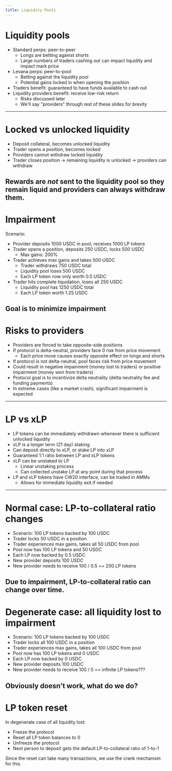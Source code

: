```yaml
---
title: Liquidity Pools
---
```

# Liquidity pools

* Standard perps: peer-to-peer
    * Longs are betting against shorts
    * Large numbers of traders cashing out can impact liquidity and impact mark price
* Levana perps: peer-to-pool
    * Betting against the liquidity pool
    * Potential gains locked in when opening the position
* Traders benefit: guaranteed to have funds available to cash out
* Liquidity providers benefit: receive low-risk return
    * Risks discussed later
    * We'll say "providers" through rest of these slides for brevity
---
# Locked vs unlocked liquidity

* Deposit collateral, becomes unlocked liquidity
* Trader opens a position, becomes locked
* Providers cannot withdraw locked liquidity
* Trader closes position -> remaining liquidity is unlocked -> providers can withdraw

Rewards are _not_ sent to the liquidity pool so they remain liquid and providers can always withdraw them.
---
# Impairment

Scenario:

* Provider deposits 1000 USDC in pool, receives 1000 LP tokens
* Trader opens a position, deposits 250 USDC, locks 500 USDC
    * Max gains: 200%
* Trader achieves max gains and takes 500 USDC
    * Trader withdraws 750 USDC total
    * Liquidity pool loses 500 USDC
    * Each LP token now only worth 0.5 USDC
* Trader hits complete liquidation, loses all 250 USDC
    * Liquidity pool has 1250 USDC total
    * Each LP token worth 1.25 USDC

Goal is to minimize impairment
---
# Risks to providers

* Providers are forced to take opposite-side positions
* If protocol is delta-neutral, providers face 0 risk from price movement
    * Each price move causes exactly opposite effect on longs and shorts
* If protocol is not delta-neutral, pool faces risk from price movement
* Could result in negative impairment (money lost to traders) or positive impairment (money won from traders)
* Protocol goal is to incentivize delta neutrality (delta neutrality fee and funding payments)
* In extreme cases (like a market crash), significant impairment is expected
---
# LP vs xLP

* LP tokens can be immediately withdrawn whenever there is sufficient unlocked liquidity
* xLP is a longer term (21 day) staking
* Can deposit directly to xLP, or stake LP into xLP
* Guaranteed 1:1 ratio between LP and xLP tokens
* xLP can be unstaked to LP
    * Linear unstaking process
    * Can collected unstake LP at any point during that process
* LP and xLP tokens have CW20 interface, can be traded in AMMs
    * Allows for immediate liquidity exit if needed
---
# Normal case: LP-to-collateral ratio changes

* Scenario: 100 LP tokens backed by 100 USDC
* Trader locks 50 USDC in a position
* Trader experiences max gains, takes all 50 USDC from pool
* Pool now has 100 LP tokens and 50 USDC
* Each LP now backed by 0.5 USDC
* New provider deposits 100 USDC
* New provider needs to receive 100 / 0.5 == 200 LP tokens

Due to impairment, LP-to-collateral ratio can change over time.
---
# Degenerate case: all liquidity lost to impairment

* Scenario: 100 LP tokens backed by 100 USDC
* Trader locks all 100 USDC in a position
* Trader experiences max gains, takes all 100 USDC from pool
* Pool now has 100 LP tokens and 0 USDC
* Each LP now backed by 0 USDC
* New provider deposits 100 USDC
* New provider needs to receive 100 / 0 == infinite LP tokens???

Obviously doesn't work, what do we do?
---
# LP token reset

In degenerate case of all liquidity lost:

* Freeze the protocol
* Reset all LP token balances to 0
* Unfreeze the protocol
* Next person to deposit gets the default LP-to-collateral ratio of 1-to-1

Since the reset can take many transactions, we use the crank mechanism for this.
